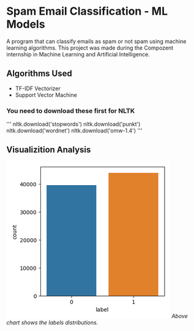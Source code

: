 # Spam Email Classification - ML Models

A program that can classify emails as spam or not spam using machine learning algorithms.
This project was made during the Compozent internship in Machine Learning and Artificial Intelligence.

## Algorithms Used

* TF-IDF Vectorizer
* Support Vector Machine


### You need to download these first for NLTK

'''
nltk.download('stopwords')
nltk.download('punkt')
nltk.download('wordnet')
nltk.download('omw-1.4')
''' 

## Visualizition Analysis


![Image 1](./plots/label_dist.png)
*Above chart shows the labels distributions.*







